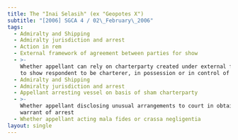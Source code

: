 ```yaml
---
title: The "Inai Selasih" (ex "Geopotes X")
subtitle: "[2006] SGCA 4 / 02\_February\_2006"
tags:
  - Admiralty and Shipping
  - Admiralty jurisdiction and arrest
  - Action in rem
  - External framework of agreement between parties for show
  - >-
    Whether appellant can rely on charterparty created under external framework
    to show respondent to be charterer, in possession or in control of vessel
  - Admiralty and Shipping
  - Admiralty jurisdiction and arrest
  - Appellant arresting vessel on basis of sham charterparty
  - >-
    Whether appellant disclosing unusual arrangements to court in obtaining
    warrant of arrest
  - Whether appellant acting mala fides or crassa negligentia
layout: single
---
```


